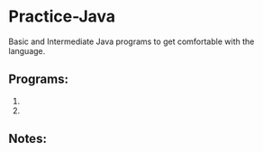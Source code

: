 # Practice-Java
Basic and Intermediate Java programs to get comfortable with the language.

## Programs:
1. 
2. 

## Notes:
